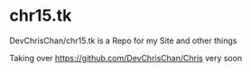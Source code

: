 # chr15.tk

DevChrisChan/chr15.tk is a Repo for my Site and other things

Taking over https://github.com/DevChrisChan/Chris very soon
